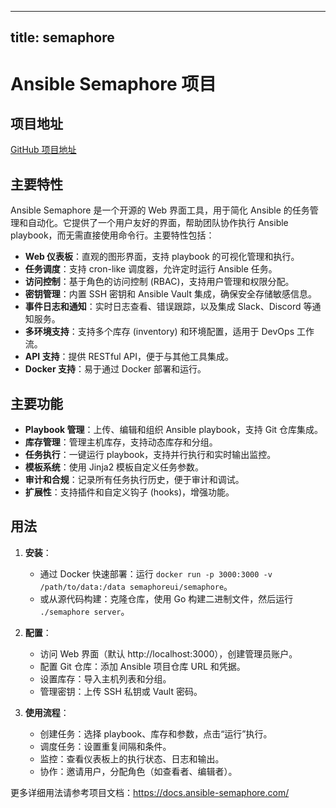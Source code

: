 
---
title: semaphore
---

# Ansible Semaphore 项目

## 项目地址
[GitHub 项目地址](https://github.com/ansible-semaphore/semaphore)

## 主要特性
Ansible Semaphore 是一个开源的 Web 界面工具，用于简化 Ansible 的任务管理和自动化。它提供了一个用户友好的界面，帮助团队协作执行 Ansible playbook，而无需直接使用命令行。主要特性包括：
- **Web 仪表板**：直观的图形界面，支持 playbook 的可视化管理和执行。
- **任务调度**：支持 cron-like 调度器，允许定时运行 Ansible 任务。
- **访问控制**：基于角色的访问控制 (RBAC)，支持用户管理和权限分配。
- **密钥管理**：内置 SSH 密钥和 Ansible Vault 集成，确保安全存储敏感信息。
- **事件日志和通知**：实时日志查看、错误跟踪，以及集成 Slack、Discord 等通知服务。
- **多环境支持**：支持多个库存 (inventory) 和环境配置，适用于 DevOps 工作流。
- **API 支持**：提供 RESTful API，便于与其他工具集成。
- **Docker 支持**：易于通过 Docker 部署和运行。

## 主要功能
- **Playbook 管理**：上传、编辑和组织 Ansible playbook，支持 Git 仓库集成。
- **库存管理**：管理主机库存，支持动态库存和分组。
- **任务执行**：一键运行 playbook，支持并行执行和实时输出监控。
- **模板系统**：使用 Jinja2 模板自定义任务参数。
- **审计和合规**：记录所有任务执行历史，便于审计和调试。
- **扩展性**：支持插件和自定义钩子 (hooks)，增强功能。

## 用法
1. **安装**：
   - 通过 Docker 快速部署：运行 `docker run -p 3000:3000 -v /path/to/data:/data semaphoreui/semaphore`。
   - 或从源代码构建：克隆仓库，使用 Go 构建二进制文件，然后运行 `./semaphore server`。

2. **配置**：
   - 访问 Web 界面（默认 http://localhost:3000），创建管理员账户。
   - 配置 Git 仓库：添加 Ansible 项目仓库 URL 和凭据。
   - 设置库存：导入主机列表和分组。
   - 管理密钥：上传 SSH 私钥或 Vault 密码。

3. **使用流程**：
   - 创建任务：选择 playbook、库存和参数，点击“运行”执行。
   - 调度任务：设置重复间隔和条件。
   - 监控：查看仪表板上的执行状态、日志和输出。
   - 协作：邀请用户，分配角色（如查看者、编辑者）。

更多详细用法请参考项目文档：https://docs.ansible-semaphore.com/